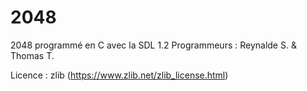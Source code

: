# 2048

2048 programmé en C avec la SDL 1.2
Programmeurs : Reynalde S. & Thomas T.

Licence : zlib (https://www.zlib.net/zlib_license.html)
